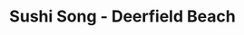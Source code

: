 ---
layout: place
title: "Sushi Song - Deerfield Beach"
permalink: /florida/deerfield-beach/sushi-song-deerfield-beach.html
stateAbbr: FL
stateName: Florida
cityName: Deerfield Beach
place_id: ChIJNd6S0GDi2IgRpZm96uMXVjw
photos:
  - name: >-
      places/ChIJNd6S0GDi2IgRpZm96uMXVjw/photos/AeeoHcIwfqvCWE7NA1ExpmR-R94C1_9-dYVDLQyC1iQjMom8KtEWKl0WU2y5gmwg7mogQa9GVM6V2j2ew40YOgK4Moe-G7LATw_qAOS2leC18wZSVlaIfBN8SzUPBCj9LapxVZpibm3dBWfE7jHVva_iY-ncLMZBsdvido0rlnspwVw0mVNa22ER_Wwv-iMq9DN0tAzrV9EZQGWyh6TM6ziwlUPphKlf8XwsnfRuzwdZ-8JkhbnkwGd1Z5PKe5-MO9nWTbYIadReGFRxMgdAH2khsq-PLCiWUM8ndp3OrOAMtNd7zQ
    widthPx: 1080
    heightPx: 608
    authorAttributions:
      - displayName: Sushi Song - Deerfield Beach
        uri: https://maps.google.com/maps/contrib/105359162819324657402
        photoUri: >-
          https://lh3.googleusercontent.com/a-/ALV-UjVcDz3zETXiaaaRbCIysEAArmiEM579iPcHRj9UX28zh67mc27y=s100-p-k-no-mo
    flagContentUri: >-
      https://www.google.com/local/imagery/report/?cb_client=maps_api_places.places_api&image_key=!1e10!2sAF1QipPMOGWZvZhhRv9hn30BLrbk6IRj5klL-OuYsA7O&hl=en-US
    googleMapsUri: >-
      https://www.google.com/maps/place//data=!3m4!1e2!3m2!1sAF1QipPMOGWZvZhhRv9hn30BLrbk6IRj5klL-OuYsA7O!2e10!4m2!3m1!1s0x88d8e260d092de35:0x3c5617e3eabd99a5
  - name: >-
      places/ChIJNd6S0GDi2IgRpZm96uMXVjw/photos/AeeoHcK0v73L3-kiVz15z5v--xfNAhCWUOL2mSC6WyRW-QKAhabfRefo_oJI7tMBCIbWJEtonICMW8A4_iamLVrPEnU8QYo2nREVpUXPAh7nUYJ1H-p3Mbk5C-OYAYQyz9Kum4iuzUmk9-DjB5VIMg0MSXFxol4pEF5ml2lxtuWR0ZG6nLSfL7vqWWdq_EtOpEXApFxEZBx3gl8Klch1us2TWMPyUs0wMDIjlEoWkwsrKkKtAEkV0WRRCjcRH1kYs6oxlXWS2tuufLT8RjBjpo70CwXdFNo-6n0Bic2py32FJODW3g
    widthPx: 1498
    heightPx: 1000
    authorAttributions:
      - displayName: Sushi Song - Deerfield Beach
        uri: https://maps.google.com/maps/contrib/105359162819324657402
        photoUri: >-
          https://lh3.googleusercontent.com/a-/ALV-UjVcDz3zETXiaaaRbCIysEAArmiEM579iPcHRj9UX28zh67mc27y=s100-p-k-no-mo
    flagContentUri: >-
      https://www.google.com/local/imagery/report/?cb_client=maps_api_places.places_api&image_key=!1e10!2sAF1QipNTFsYby4i6WGULycFRsX53OcfJFjbCh3m93zU2&hl=en-US
    googleMapsUri: >-
      https://www.google.com/maps/place//data=!3m4!1e2!3m2!1sAF1QipNTFsYby4i6WGULycFRsX53OcfJFjbCh3m93zU2!2e10!4m2!3m1!1s0x88d8e260d092de35:0x3c5617e3eabd99a5
  - name: >-
      places/ChIJNd6S0GDi2IgRpZm96uMXVjw/photos/AeeoHcKHTnIqR3tIfGRDQLXFMRcyEYya3sPflRZ4jse4pJT3aFhNSWzDDQtRBHNTEDoVah17IZ1Ugg_ccPmFvBnM3-V4yATzEZ6YOTxodX2dSerukpCxBC1iXwmRMzVFmbjdYf_fxUfvOiOt5omin8cnq7Yq6UnfLP90lnEXWujMtmFdQUv7h6Ph-wc5IbPS6M_q6ny1lGniMKv-tLcipcSgHA1u3pYrlufRAdPgjVxt5E-xqIQfSA9K2-nqAtV10wIOj7yFIdVu_4KiHzLok0VSmQ9CpFzMJm3gsDtzTUEoDY9xSQ
    widthPx: 1440
    heightPx: 809
    authorAttributions:
      - displayName: Sushi Song - Deerfield Beach
        uri: https://maps.google.com/maps/contrib/105359162819324657402
        photoUri: >-
          https://lh3.googleusercontent.com/a-/ALV-UjVcDz3zETXiaaaRbCIysEAArmiEM579iPcHRj9UX28zh67mc27y=s100-p-k-no-mo
    flagContentUri: >-
      https://www.google.com/local/imagery/report/?cb_client=maps_api_places.places_api&image_key=!1e10!2sAF1QipO3-ocM1tNLNEBUP4sCJ4yxadcEH2Dg3Auwghad&hl=en-US
    googleMapsUri: >-
      https://www.google.com/maps/place//data=!3m4!1e2!3m2!1sAF1QipO3-ocM1tNLNEBUP4sCJ4yxadcEH2Dg3Auwghad!2e10!4m2!3m1!1s0x88d8e260d092de35:0x3c5617e3eabd99a5
  - name: >-
      places/ChIJNd6S0GDi2IgRpZm96uMXVjw/photos/AeeoHcJOJpZ-5F6pJN-RlY8cddr4ljQGpt39aSbmCrDpvBb2GR3laDCitSktXYbRhU9Q-yg7op-yu8JguS8Zb31np-klSMybYtJJzRiUAnp62kWWwzQpzd5KeONCo6ugWj9BbaktEa7I7Nzns0R2rOmGmNjH-O--6WkVQBauU7cuXlk_jOYjYOAxqPWqp29C7Juwoy_j975CdXD8tPjXZZJY-_dBcrqoCFEN7lJGvOPQvaB5mYFBtv9yz2PIHFJe_JYfmUKtaVEjqbNLvB55ojS01_F9g4k_BtUe0ZXkGnaus3WHR21D3VDj64lF83fxlmxx81iOLmJIUg7YF6LvQnZlPRsbYFOj_6XuZjtDKWeCRKqO6-O1Pby1kAYiewCfd4y1iw5o08uWUUShhCQ7wZmX0JGEK2FeDkv9Hd_KRM0uiL9JuLG-
    widthPx: 3024
    heightPx: 3085
    authorAttributions:
      - displayName: T Claz
        uri: https://maps.google.com/maps/contrib/115336123914713811551
        photoUri: >-
          https://lh3.googleusercontent.com/a-/ALV-UjXj7tUwf95VFY3i7Uey2K5F79YNztb8eOznSEWovQLdi-ayYwqA-Q=s100-p-k-no-mo
    flagContentUri: >-
      https://www.google.com/local/imagery/report/?cb_client=maps_api_places.places_api&image_key=!1e10!2sCIHM0ogKEICAgID7wMGbiQE&hl=en-US
    googleMapsUri: >-
      https://www.google.com/maps/place//data=!3m4!1e2!3m2!1sCIHM0ogKEICAgID7wMGbiQE!2e10!4m2!3m1!1s0x88d8e260d092de35:0x3c5617e3eabd99a5
  - name: >-
      places/ChIJNd6S0GDi2IgRpZm96uMXVjw/photos/AeeoHcJNGmMEE7V5xDia0_bwri7DOCey2kW7fwT8yJXoklcdXzZUyj4Ap-FZeKqZhR30RmhXfIcTCTGp43lP6nRLecSCVrtXhsPey5M--1yYZGt4xqEx282LvisXr2qNm0QRgoPO0iHBT_BRHY7X-C9r7Y1B2DL-v2qitX1F6C6RRJd3HD4lAaecM7BzYAxu8Ka3YiPQpyKNgVGR9JnZa-udTphZfMrP7uPqo_mLyJNvalUwVBB_5pHMS58Fi4jHkohOxSUOaM_MZyKEYTk_lHSlG9umICszLDT2IvKEKfVNSYwxfhRZGUuZ9g3CBLsTShAW6DEiUMCn--f3w7FzAloifZL2JKMJ2NoJU-gIllxgstpsgo71PPNkGlt3cTBY9RtgneGZvzGLskUO229SMR0EbVMVi1XjGNOjr8QgQ6YNYPkmBQ
    widthPx: 2992
    heightPx: 2992
    authorAttributions:
      - displayName: Ken Lam
        uri: https://maps.google.com/maps/contrib/117470303895917843985
        photoUri: >-
          https://lh3.googleusercontent.com/a-/ALV-UjUlLwW_BniqwQweyq4OZSt8m9e-qKmte_MSGOScj0SVPILLg8mF=s100-p-k-no-mo
    flagContentUri: >-
      https://www.google.com/local/imagery/report/?cb_client=maps_api_places.places_api&image_key=!1e10!2sCIHM0ogKEICAgIDHy6bKdA&hl=en-US
    googleMapsUri: >-
      https://www.google.com/maps/place//data=!3m4!1e2!3m2!1sCIHM0ogKEICAgIDHy6bKdA!2e10!4m2!3m1!1s0x88d8e260d092de35:0x3c5617e3eabd99a5
  - name: >-
      places/ChIJNd6S0GDi2IgRpZm96uMXVjw/photos/AeeoHcL5uT_FACJgriq_ZYffr0ranWTtAg7hcPaBRWnL5gkVfTalAhgAfuUsKxOsSEGH38onecvWUwzs5D1wSsFKTzL1ak8B0CGbwsvZ4gJmykFgZtuO4WJ08MnKERQIG7O9JtfxTsI1E67DZJvuFkMKsL69JZSSR7JuSoKgHxjWZhDSLpnxeR9s3TNtvuGDJlhxjKUvduAT9XC1s-xKRZp7OAhVgvUyUgo7h703OjKx95LC4n2e7xc8Ruxi_xTso5Ypq3l_6OD0FDryxZ26KYTYIxB2xabw_Pmen5JB06y2iIdV8TTP6bbzzUmLtaiKALQP6885vJJ1_j5pZrIgDRyuF12RtI043n_hyDhlQtXtKKZ60tY5AhVGzqr3iqNXILL-oOuKQX-qHw6eWhNkaQGtjdVuQJPRd0UM23rsOXlJkT54AC0B
    widthPx: 3024
    heightPx: 3474
    authorAttributions:
      - displayName: T Claz
        uri: https://maps.google.com/maps/contrib/115336123914713811551
        photoUri: >-
          https://lh3.googleusercontent.com/a-/ALV-UjXj7tUwf95VFY3i7Uey2K5F79YNztb8eOznSEWovQLdi-ayYwqA-Q=s100-p-k-no-mo
    flagContentUri: >-
      https://www.google.com/local/imagery/report/?cb_client=maps_api_places.places_api&image_key=!1e10!2sCIHM0ogKEICAgID7wMGb8QE&hl=en-US
    googleMapsUri: >-
      https://www.google.com/maps/place//data=!3m4!1e2!3m2!1sCIHM0ogKEICAgID7wMGb8QE!2e10!4m2!3m1!1s0x88d8e260d092de35:0x3c5617e3eabd99a5
  - name: >-
      places/ChIJNd6S0GDi2IgRpZm96uMXVjw/photos/AeeoHcLXlo3YIhdmxDkwijurSrSVe5aUl08Pwi268Z3o5NiK94fV2DdJqEbzwE9Yh5DvspU7ejx7T8pJHB-h2w4jtKYeVebiZKEZ5qylzFHgfrmUNjCOC1DeDX4DTQqp6wQ2S-GZVnnY6rZS7WF0ooEobN3noGQnQRgzVzxX1_hORUA3_1HLd8t4bRBLn3Ib_pzQeM6ovWo22G8mocmEmohOfP4_s7GI2kAZ7BBNH3hHVQLxx5ybWgW0ZzqmvXGRF7jSpFGoCus9X_bFSa3C0LvCbSah5fG-sMO1VQPORKwoaYD_PA
    widthPx: 1350
    heightPx: 900
    authorAttributions:
      - displayName: Sushi Song - Deerfield Beach
        uri: https://maps.google.com/maps/contrib/105359162819324657402
        photoUri: >-
          https://lh3.googleusercontent.com/a-/ALV-UjVcDz3zETXiaaaRbCIysEAArmiEM579iPcHRj9UX28zh67mc27y=s100-p-k-no-mo
    flagContentUri: >-
      https://www.google.com/local/imagery/report/?cb_client=maps_api_places.places_api&image_key=!1e10!2sAF1QipOXPZUAD2cfFXe8MtZYy_zA3d042PsZ_LwnJR6g&hl=en-US
    googleMapsUri: >-
      https://www.google.com/maps/place//data=!3m4!1e2!3m2!1sAF1QipOXPZUAD2cfFXe8MtZYy_zA3d042PsZ_LwnJR6g!2e10!4m2!3m1!1s0x88d8e260d092de35:0x3c5617e3eabd99a5
  - name: >-
      places/ChIJNd6S0GDi2IgRpZm96uMXVjw/photos/AeeoHcJnJ9NzJThNLi1pAxJKqz8WwQ9do_F9lsphL0BlWlufaS-WH7Tz-jf_NZ2vJnICRcUQCZ3mpj1BtWNO5Bw0BH1D846XS3JrrcEykWx9iUyquj8xcUTuxGh0I7wNDFCoN8fReo-RX37kFclCu8IR3UgvaAFZzu1SY0PhN4isHZFSMRT18GIiqeA2_yF5w996yW_1mNEoQG7rZSr6J1uG90yndCU2thWY2hnz1sTLOwX9MzF1VqqGaXmZ5VbqyYW3xEwjZgaAg33QmmyeIdVu07YpPwa1L93WC6EoMN36ZBu3-v4mRZ1nuUXI_qGBxSEZyQp9_DCLJxT7QX48XQIqPG0xEjwJd1GPmGmMlt1S_PpL9iKYisBBbg37QIT3c6JfPzQbUdrkuLyTeZvCnSJ2acHCArbN1kg-a97JMMkqd2k1BA
    widthPx: 3414
    heightPx: 1881
    authorAttributions:
      - displayName: T Claz
        uri: https://maps.google.com/maps/contrib/115336123914713811551
        photoUri: >-
          https://lh3.googleusercontent.com/a-/ALV-UjXj7tUwf95VFY3i7Uey2K5F79YNztb8eOznSEWovQLdi-ayYwqA-Q=s100-p-k-no-mo
    flagContentUri: >-
      https://www.google.com/local/imagery/report/?cb_client=maps_api_places.places_api&image_key=!1e10!2sCIHM0ogKEICAgID7wMGbCQ&hl=en-US
    googleMapsUri: >-
      https://www.google.com/maps/place//data=!3m4!1e2!3m2!1sCIHM0ogKEICAgID7wMGbCQ!2e10!4m2!3m1!1s0x88d8e260d092de35:0x3c5617e3eabd99a5
  - name: >-
      places/ChIJNd6S0GDi2IgRpZm96uMXVjw/photos/AeeoHcLudsjZSrxX4naD9Oi65J5HZeC_gQL7DOa1ei2Ap65Sa5lhi5K2SpWrQyPGlVdPgXgdhenwDUa3QEhlxCZmxcrkZyKujNfpBFj9TBJ6JppThRLhGNvStqYctzPQIrGywDzEQaUVTxCd4crhLxrQ2tYKAvRsihVfDQBY-wwj1q7kubDkqnJ4tlS-nl4yzKyxwQ8O81jdKwp_Q8GhukORuh39n4kpj5N_Ato38i0ZMWmVFnc8F61n4k26hBhmZuJuZazyPGP5aDHpdeIx8C0zobxa43mzZRuM7GTH4cMnuoNzRBhKo2QVDtFiG1rdTafyfn8RXu7tzMFPW-du-HOUi15OfhnD2BURm5diyH7DGD61CM3LJMLsTdg2QXaYNXdFZTREODmQmbIawLkacOo-0Sl36Y2oNksxiPcGU2QpVIp1F6I9
    widthPx: 3024
    heightPx: 4032
    authorAttributions:
      - displayName: T Claz
        uri: https://maps.google.com/maps/contrib/115336123914713811551
        photoUri: >-
          https://lh3.googleusercontent.com/a-/ALV-UjXj7tUwf95VFY3i7Uey2K5F79YNztb8eOznSEWovQLdi-ayYwqA-Q=s100-p-k-no-mo
    flagContentUri: >-
      https://www.google.com/local/imagery/report/?cb_client=maps_api_places.places_api&image_key=!1e10!2sCIHM0ogKEICAgID7wMGbsQE&hl=en-US
    googleMapsUri: >-
      https://www.google.com/maps/place//data=!3m4!1e2!3m2!1sCIHM0ogKEICAgID7wMGbsQE!2e10!4m2!3m1!1s0x88d8e260d092de35:0x3c5617e3eabd99a5
  - name: >-
      places/ChIJNd6S0GDi2IgRpZm96uMXVjw/photos/AeeoHcJqPGXXj5tNyQpKZY8rOJU0tbiceiIh7t6VmV6djWyhXQ9_rLYCxD2qL3LW9g3_493ZsrXPrGuwMJaIbbYmb0pf73nq3XvFEVaUq1zry7btxAf3su-ma85D80fGTKdSq5TYuwgwDxkSaRavdtywP1UOolyhW2DpJB-UTK_W5o8CdYc1bMK5pyWDu7WAB23ielkpJglRnQ5oRbH0K_2cgOvlYDxDVvuJmGv6Qp0eFJMFYESpwlFeHS5MePAgM9SxSoXUV_MNZOcIJimkn1lN3nLMnaOusCIc-csFae7wCyW0E4kcr8WOplacGAEqZ84iiisct_wekp_yx1qjf2Mzm7rJMVulsEbb-Qj2renqoJXfamULG8c7qsCKZCeaQtPadNmGra0CJ-JZpPW0B-Z3e2Q5_hgRYyA0Eg7cL3tbqr1FkFIDLFGPxdG4araKIvED
    widthPx: 2992
    heightPx: 2992
    authorAttributions:
      - displayName: Kay
        uri: https://maps.google.com/maps/contrib/101444305471800870093
        photoUri: >-
          https://lh3.googleusercontent.com/a-/ALV-UjUcs96TTScI7EDmdqgCm09wE2QImeQyTQJxC3vLsk7grHgk4HkL=s100-p-k-no-mo
    flagContentUri: >-
      https://www.google.com/local/imagery/report/?cb_client=maps_api_places.places_api&image_key=!1e10!2sCIABIhADyc5ULRxvFme2HpEAC7yW&hl=en-US
    googleMapsUri: >-
      https://www.google.com/maps/place//data=!3m4!1e2!3m2!1sCIABIhADyc5ULRxvFme2HpEAC7yW!2e10!4m2!3m1!1s0x88d8e260d092de35:0x3c5617e3eabd99a5
address: 123 NE 20th Ave, Deerfield Beach, FL 33441, USA
street: 123 NE 20th Ave
city: Deerfield Beach
state: FL
zip: '33441'
country: USA
neighborhood: null
latitude: '26.315852'
longitude: '-80.077981'
accessibility_options:
  wheelchairAccessibleParking: true
  wheelchairAccessibleEntrance: true
  wheelchairAccessibleRestroom: true
  wheelchairAccessibleSeating: true
business_status: OPERATIONAL
name: Sushi Song - Deerfield Beach
google_maps_links:
  directionsUri: >-
    https://www.google.com/maps/dir//''/data=!4m7!4m6!1m1!4e2!1m2!1m1!1s0x88d8e260d092de35:0x3c5617e3eabd99a5!3e0
  placeUri: https://maps.google.com/?cid=4347688757936101797
  writeAReviewUri: >-
    https://www.google.com/maps/place//data=!4m3!3m2!1s0x88d8e260d092de35:0x3c5617e3eabd99a5!12e1
  reviewsUri: >-
    https://www.google.com/maps/place//data=!4m4!3m3!1s0x88d8e260d092de35:0x3c5617e3eabd99a5!9m1!1b1
  photosUri: >-
    https://www.google.com/maps/place//data=!4m3!3m2!1s0x88d8e260d092de35:0x3c5617e3eabd99a5!10e5
primary_type: Sushi Restaurant
opening_hours:
  regular: null
  current: null
secondary_opening_hours:
  regular:
    weekdayDescriptions: null
    type: null
  current:
    weekdayDescriptions: null
    type: null
phone: null
price_level: null
price_range: null
rating: null
rating_count: 0
website: null
description: null
reviews: null
parking_options: null
payment_options: null
allow_dogs: null
curbside_pickup: null
delivery: null
dine_in: null
good_for_children: null
good_for_groups: null
good_for_sports: null
live_music: null
menu_for_children: null
outdoor_seating: null
reservable: null
restroom: null
serves_beer: null
serves_breakfast: null
serves_brunch: null
serves_cocktails: null
serves_coffee: null
serves_dinner: null
serves_dessert: null
serves_lunch: null
serves_vegetarian_food: null
serves_wine: null
takeout: null

---